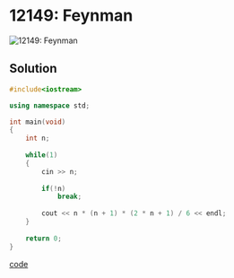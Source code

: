# 12149: Feynman 
![12149: Feynman ]()

## Solution
```C++
#include<iostream>

using namespace std;

int main(void)
{
	int n;
	
	while(1)
	{
		cin >> n;
		
		if(!n)
			break;
			
		cout << n * (n + 1) * (2 * n + 1) / 6 << endl;
	}
	
	return 0;
}
```
[code](12149.cpp)
